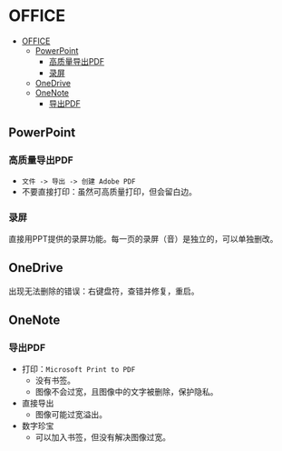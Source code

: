 # OFFICE

- [OFFICE](#office)
  - [PowerPoint](#powerpoint)
    - [高质量导出PDF](#高质量导出pdf)
    - [录屏](#录屏)
  - [OneDrive](#onedrive)
  - [OneNote](#onenote)
    - [导出PDF](#导出pdf)

## PowerPoint

### 高质量导出PDF

- `文件 -> 导出 -> 创建 Adobe PDF`
- 不要直接打印：虽然可高质量打印，但会留白边。

### 录屏

直接用PPT提供的录屏功能。每一页的录屏（音）是独立的，可以单独删改。

## OneDrive

出现无法删除的错误：右键盘符，查错并修复，重启。

## OneNote
  
### 导出PDF

- 打印：`Microsoft Print to PDF`
  - 没有书签。
  - 图像不会过宽，且图像中的文字被删除，保护隐私。
- 直接导出
  - 图像可能过宽溢出。
- 数字珍宝
  - 可以加入书签，但没有解决图像过宽。
